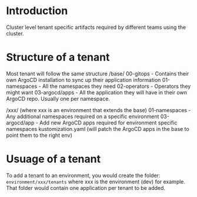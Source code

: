# Introduction
Cluster level tenant specific artifacts required by different teams using the cluster. 

# Structure of a tenant
Most tenant will follow the same structure
/base/
    00-gitops - Contains their own ArgoCD installation to sync up their application information
    01-namespaces - All the namespaces they need
    02-operators - Operators they might want
    03-argocd/apps - All the application they will have in their own ArgoCD repo.  Usually one per namespace.

/xxx/ (where xxx is an environment that extends the base)
    01-namespaces - Any additional namespaces required on a specific environment
    03-argocd/app - Add new ArgoCD apps required for environment specific namespaces
    kustomization.yaml (will patch the ArgoCD apps in the base to point them to the right env)

# Usuage of a tenant
To add a tenant to an environment, you would create the folder:
`environment/xxx/tenants`
where xxx is the environment (dev) for example.  That folder would contain one application per tenant to be added.

